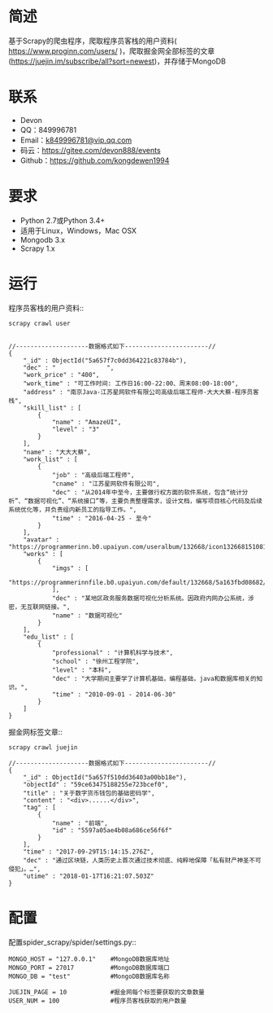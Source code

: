 
简述
========

基于Scrapy的爬虫程序，爬取程序员客栈的用户资料( https://www.proginn.com/users/ )，爬取掘金网全部标签的文章(https://juejin.im/subscribe/all?sort=newest)，并存储于MongoDB

联系
============

* Devon
* QQ：849996781
* Email：k849996781@vip.qq.com
* 码云：https://gitee.com/devon888/events
* Github：https://github.com/kongdewen1994

要求
============

* Python 2.7或Python 3.4+
* 适用于Linux，Windows，Mac OSX
* Mongodb 3.x
* Scrapy 1.x

运行
=======

程序员客栈的用户资料::

    scrapy crawl user


    //--------------------数据格式如下-----------------------//
    {
        "_id" : ObjectId("5a657f7c0dd364221c83784b"),
        "dec" : "              ",
        "work_price" : "400",
        "work_time" : "可工作时间: 工作日16:00-22:00、周末08:00-18:00",
        "address" : "南京Java-江苏星网软件有限公司高级后端工程师-大大大蔡-程序员客栈",
        "skill_list" : [ 
            {
                "name" : "AmazeUI",
                "level" : "3"
            }
        ],
        "name" : "大大大蔡",
        "work_list" : [ 
            {
                "job" : "高级后端工程师",
                "cname" : "江苏星网软件有限公司",
                "dec" : "从2014年中至今，主要做行权方面的软件系统，包含“统计分析”、“数据可视化”、“系统接口”等，主要负责整理需求，设计文档，编写项目核心代码及后续系统优化等，并负责组内新员工的指导工作。",
                "time" : "2016-04-25 - 至今"
            }
        ],
        "avatar" : "https://programmerinn.b0.upaiyun.com/useralbum/132668/icon1326681510819060.jpg!mediumicon",
        "works" : [ 
            {
                "imgs" : [ 
                    "https://programmerinnfile.b0.upaiyun.com/default/132668/5a163fbd08682/48e2a8f6a13d5aea7e5e202ce7b6461c.png"
                ],
                "dec" : "某地区政务服务数据可视化分析系统。因政府内网办公系统，涉密，无互联网链接。",
                "name" : "数据可视化"
            }
        ],
        "edu_list" : [ 
            {
                "professional" : "计算机科学与技术",
                "school" : "徐州工程学院",
                "level" : "本科",
                "dec" : "大学期间主要学了计算机基础，编程基础，java和数据库相关的知识。",
                "time" : "2010-09-01 - 2014-06-30"
            }
        ]
    }


掘金网标签文章::

    scrapy crawl juejin

    //--------------------数据格式如下-----------------------//
    {
        "_id" : ObjectId("5a657f510dd36403a00bb18e"),
        "objectId" : "59ce63475188255e723bcef0",
        "title" : "关于数字货币钱包的基础密码学",
        "content" : "<div>......</div>",
        "tag" : [ 
            {
                "name" : "前端",
                "id" : "5597a05ae4b08a686ce56f6f"
            }
        ],
        "time" : "2017-09-29T15:14:15.276Z",
        "dec" : "通过区块链，人类历史上首次通过技术彻底、纯粹地保障「私有财产神圣不可侵犯」。…",
        "utime" : "2018-01-17T16:21:07.503Z"
    }


配置
=============

配置spider_scrapy/spider/settings.py::

    MONGO_HOST = "127.0.0.1"    #MongoDB数据库地址
    MONGO_PORT = 27017          #MongoDB数据库端口
    MONGO_DB = "test"           #MongoDB数据库名称

    JUEJIN_PAGE = 10            #掘金网每个标签要获取的文章数量
    USER_NUM = 100              #程序员客栈获取的用户数量